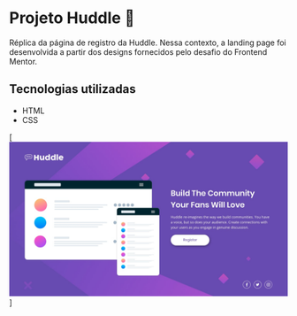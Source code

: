 # Projeto Huddle 👾
Réplica da página de registro da Huddle. Nessa contexto, a landing page foi desenvolvida a partir dos designs fornecidos pelo desafio do Frontend Mentor.

## Tecnologias utilizadas
- HTML
- CSS


[<img src="./src/design/desktop-design.jpg" alt="">]
